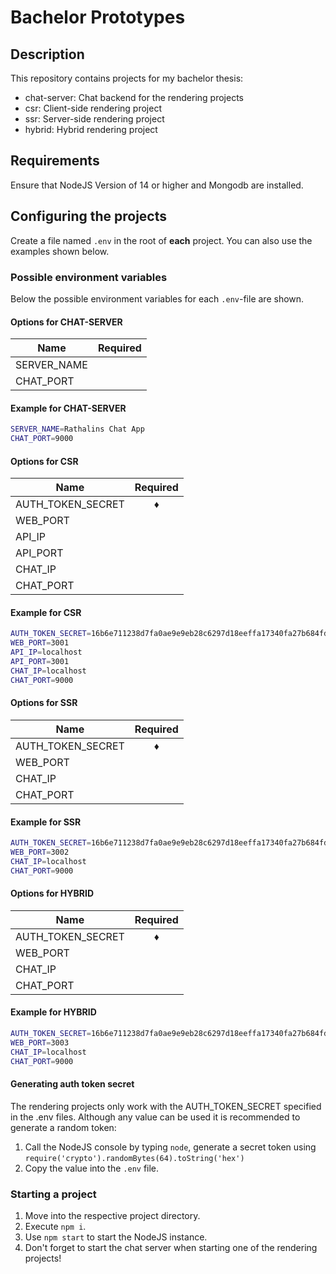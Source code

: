 # Bachelor Prototypes

## Description

This repository contains projects for my bachelor thesis:

- chat-server: Chat backend for the rendering projects
- csr: Client-side rendering project
- ssr: Server-side rendering project
- hybrid: Hybrid rendering project


## Requirements

Ensure that NodeJS Version of 14 or higher and Mongodb are installed.


## Configuring the projects

Create a file named `.env` in the root of **each** project. You can also use the examples shown below.

### Possible environment variables

Below the possible environment variables for each `.env`-file are shown.

#### Options for CHAT-SERVER

| Name              | Required |
| ----------------- | -------- |
| SERVER_NAME       |          |
| CHAT_PORT         |          |

#### Example for CHAT-SERVER

```bash
SERVER_NAME=Rathalins Chat App
CHAT_PORT=9000
```

#### Options for CSR
| Name              | Required |
| ----------------- | :------: |
| AUTH_TOKEN_SECRET | **♦**    |
| WEB_PORT          |          |
| API_IP            |          |
| API_PORT          |          |
| CHAT_IP           |          |
| CHAT_PORT         |          |

#### Example for CSR
```bash
AUTH_TOKEN_SECRET=16b6e711238d7fa0ae9e9eb28c6297d18eeffa17340fa27b684fd05adae900081cf7b1ef70ca8556fcd4065bd6fb774de3ec023df6c33ad9ffdb6a66c8636c6f
WEB_PORT=3001
API_IP=localhost
API_PORT=3001
CHAT_IP=localhost
CHAT_PORT=9000
```

#### Options for SSR
| Name              | Required |
| ----------------- | :------: |
| AUTH_TOKEN_SECRET | **♦**    |
| WEB_PORT          |          |
| CHAT_IP           |          |
| CHAT_PORT         |          |

#### Example for SSR
```bash
AUTH_TOKEN_SECRET=16b6e711238d7fa0ae9e9eb28c6297d18eeffa17340fa27b684fd05adae900081cf7b1ef70ca8556fcd4065bd6fb774de3ec023df6c33ad9ffdb6a66c8636c6f
WEB_PORT=3002
CHAT_IP=localhost
CHAT_PORT=9000
```

#### Options for HYBRID
| Name              | Required |
| ----------------- | :------: |
| AUTH_TOKEN_SECRET | **♦**    |
| WEB_PORT          |          |
| CHAT_IP           |          |
| CHAT_PORT         |          |

#### Example for HYBRID
```bash
AUTH_TOKEN_SECRET=16b6e711238d7fa0ae9e9eb28c6297d18eeffa17340fa27b684fd05adae900081cf7b1ef70ca8556fcd4065bd6fb774de3ec023df6c33ad9ffdb6a66c8636c6f
WEB_PORT=3003
CHAT_IP=localhost
CHAT_PORT=9000
```

#### Generating auth token secret

The rendering projects only work with the AUTH_TOKEN_SECRET specified in the .env files. Although any value can be used it is recommended to generate a random token:

1. Call the NodeJS console by typing `node`, generate a secret token using `require('crypto').randomBytes(64).toString('hex')` 
1. Copy the value into the `.env` file.


### Starting a project

1. Move into the respective project directory.
1. Execute `npm i`.
1. Use `npm start` to start the NodeJS instance.
1. Don't forget to start the chat server when starting one of the rendering projects!